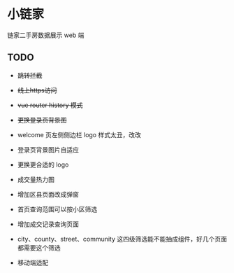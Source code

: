 # 小链家

链家二手房数据展示 web 端


## TODO

* ~~跳转拦截~~

* ~~线上https访问~~

* ~~vue router history 模式~~

* ~~更换登录页背景图~~

* welcome 页左侧侧边栏 logo 样式太丑，改改

* 登录页背景图片自适应

* 更换更合适的 logo

* 成交量热力图

* 增加区县页面改成弹窗

* 首页查询范围可以按小区筛选

* 增加成交记录查询页面

* city、county、street、community 这四级筛选能不能抽成组件，好几个页面都需要这个筛选

* 移动端适配
